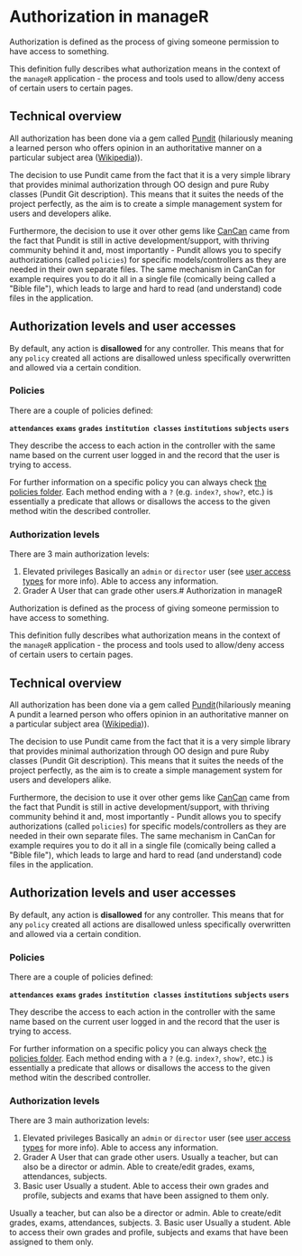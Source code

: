 # Authorization in manageR

Authorization is defined as the process of giving someone permission to have access to something.

This definition fully describes what authorization means in the context of the `manageR` application - the process and tools used to allow/deny access of certain users to certain pages.

## Technical overview
All authorization has been done via a gem called [Pundit](https://github.com/varvet/pundit) (hilariously meaning a learned person who offers opinion in an authoritative manner on a particular subject area ([Wikipedia](https://en.wikipedia.org/wiki/Pundit))).

The decision to use Pundit came from the fact that it is a very simple library that provides minimal authorization through OO design and pure Ruby classes (Pundit Git description). This means that it suites the needs of the project perfectly, as the aim is to create a simple management system for users and developers alike.

Furthermore, the decision to use it over other gems like [CanCan](https://github.com/ryanb/cancan) came from the fact that Pundit is still in active development/support, with thriving community behind it and, most importantly - Pundit allows you to specify authorizations (called `policies`) for specific models/controllers as they are needed in their own separate files. The same mechanism in CanCan for example requires you to do it all in a single file (comically being called a "Bible file"), which leads to large and hard to read (and understand) code files in the application.

## Authorization levels and user accesses
By default, any action is __disallowed__ for any controller.
This means that for any `policy` created all actions are disallowed unless specifically overwritten and allowed via a certain condition.

### Policies
There are a couple of policies defined:

**`attendances`**
**`exams`**
**`grades`**
**`institution classes`**
**`institutions`**
**`subjects`**
**`users`**

They describe the access to each action in the controller with the same name based on the current user logged in and the record that the user is trying to access.

For further information on a specific policy you can always check [the policies folder](../../app/policies/).
Each method ending with a `?` (e.g. `index?`, `show?`, etc.) is essentially a predicate that allows or disallows the access to the given method witin the described controller.

### Authorization levels
There are 3 main authorization levels:

1. Elevated privileges
Basically an `admin` or `director` user (see [user access types](./authentication.md) for more info).
Able to access any information.
2. Grader
A User that can grade other users.# Authorization in manageR

Authorization is defined as the process of giving someone permission to have access to something.

This definition fully describes what authorization means in the context of the `manageR` application - the process and tools used to allow/deny access of certain users to certain pages.

## Technical overview
All authorization has been done via a gem called [Pundit](https://github.com/varvet/pundit)(hilariously meaning A pundit a learned person who offers opinion in an authoritative manner on a particular subject area ([Wikipedia](https://en.wikipedia.org/wiki/Pundit))).

The decision to use Pundit came from the fact that it is a very simple library that provides minimal authorization through OO design and pure Ruby classes (Pundit Git description). This means that it suites the needs of the project perfectly, as the aim is to create a simple management system for users and developers alike.

Furthermore, the decision to use it over other gems like [CanCan](https://github.com/ryanb/cancan) came from the fact that Pundit is still in active development/support, with thriving community behind it and, most importantly - Pundit allows you to specify authorizations (called `policies`) for specific models/controllers as they are needed in their own separate files. The same mechanism in CanCan for example requires you to do it all in a single file (comically being called a "Bible file"), which leads to large and hard to read (and understand) code files in the application.

## Authorization levels and user accesses
By default, any action is __disallowed__ for any controller.
This means that for any `policy` created all actions are disallowed unless specifically overwritten and allowed via a certain condition.

### Policies
There are a couple of policies defined:

**`attendances`**
**`exams`**
**`grades`**
**`institution classes`**
**`institutions`**
**`subjects`**
**`users`**

They describe the access to each action in the controller with the same name based on the current user logged in and the record that the user is trying to access.

For further information on a specific policy you can always check [the policies folder](../../app/policies/).
Each method ending with a `?` (e.g. `index?`, `show?`, etc.) is essentially a predicate that allows or disallows the
access to the given method witin the described controller.

### Authorization levels
There are 3 main authorization levels:

1. Elevated privileges
Basically an `admin` or `director` user (see [user access types](./authentication.md) for more info).
Able to access any information.
2. Grader
A User that can grade other users.
Usually a teacher, but can also be a director or admin.
Able to create/edit grades, exams, attendances, subjects.
3. Basic user
Usually a student.
Able to access their own grades and profile, subjects and exams that have been assigned to them only.

Usually a teacher, but can also be a director or admin.
Able to create/edit grades, exams, attendances, subjects.
3. Basic user
Usually a student.
Able to access their own grades and profile, subjects and exams that have been assigned to them only.
